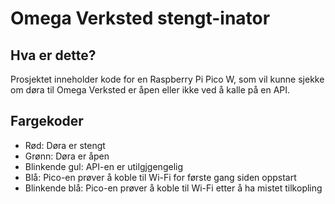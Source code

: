 # Omega Verksted stengt-inator

## Hva er dette?
Prosjektet inneholder kode for en Raspberry Pi Pico W, som vil kunne sjekke om døra til Omega Verksted er åpen eller ikke ved å kalle på en API.

## Fargekoder
- Rød: Døra er stengt
- Grønn: Døra er åpen
- Blinkende gul: API-en er utilgjgengelig
- Blå: Pico-en prøver å koble til Wi-Fi for første gang siden oppstart
- Blinkende blå: Pico-en prøver å koble til Wi-Fi etter å ha mistet tilkopling
